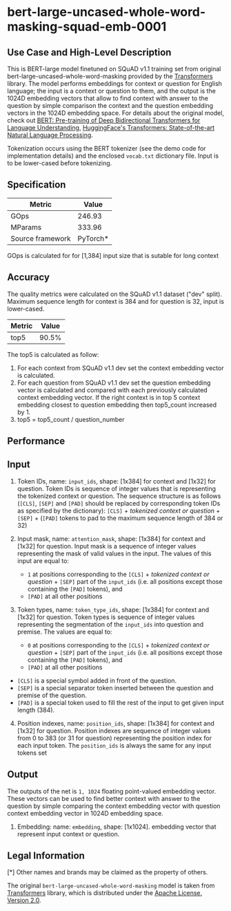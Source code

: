 # bert-large-uncased-whole-word-masking-squad-emb-0001

## Use Case and High-Level Description

This is BERT-large model finetuned on SQuAD v1.1 training set from original
bert-large-uncased-whole-word-masking provided by the [Transformers](https://github.com/huggingface/transformers) library.
The model performs embeddings for context or question for English language;
the input is a context or question to them,
and the output is the 1024D embedding vectors that allow to find context with answer to the question by simple comparison the context and the question embedding vectors in the 1024D embedding space.
For details about the original model, check out
[BERT: Pre-training of Deep Bidirectional Transformers for Language Understanding](https://arxiv.org/abs/1810.04805),
[HuggingFace's Transformers: State-of-the-art Natural Language Processing](https://arxiv.org/abs/1910.03771).

Tokenization occurs using the BERT tokenizer (see the demo code for implementation details) and the enclosed `vocab.txt` dictionary file. Input is to be lower-cased before tokenizing.

## Specification

| Metric            | Value                 |
|-------------------|-----------------------|
| GOps              | 246.93                |
| MParams           | 333.96                |
| Source framework  | PyTorch\*             |

GOps is calculated for for [1,384] input size that is sutable for long context

## Accuracy

The quality metrics were calculated on the SQuAD v1.1 dataset ("dev" split). Maximum sequence length for context is 384 and for question is 32, input is lower-cased.

| Metric                    | Value         |
|---------------------------|---------------|
| top5                      |        90.5%  |

The top5 is calculated as follow:
1. For each context from  SQuAD v1.1 dev set the context embedding vector is calculated.
2. For each question from  SQuAD v1.1 dev set the question embedding vector is calculated and compared with each previously calculated context embedding vector. If the right context is in top 5 context embedding closest to question embedding then top5_count increased by 1.
3. top5 = top5_count / question_number

## Performance

## Input

1. Token IDs, name: `input_ids`, shape: [1x384] for context and [1x32] for question.
Token IDs is sequence of integer values that is representing the tokenized context or question.
The sequence structure is as follows (`[CLS]`, `[SEP]` and `[PAD]` should be replaced by corresponding token IDs
as specified by the dictionary):
`[CLS]` + *tokenized context or question* + `[SEP]`  + (`[PAD]` tokens to pad to the maximum sequence length of 384 or 32)

2. Input mask, name: `attention_mask`, shape: [1x384] for context and [1x32] for question.
Input mask is a sequence of integer values representing the mask of valid values in the input.
The values of this input are equal to:
    * `1` at positions corresponding to the `[CLS]` + *tokenized context or question* + `[SEP]` part of the `input_ids`  (i.e. all positions except those containing the `[PAD]` tokens), and
    * `[PAD]` at all other positions

3. Token types,  name: `token_type_ids`, shape: [1x384] for context and [1x32] for question.
Token types is sequence of integer values representing the segmentation of the `input_ids` into question and premise.
The values are equal to:
    * `0` at positions corresponding to the `[CLS]` + *tokenized context or question* + `[SEP]` part of the `input_ids`  (i.e. all positions except those containing the `[PAD]` tokens), and
    * `[PAD]` at all other positions

* `[CLS]` is a special symbol added in front of the question.
* `[SEP]` is a special separator token inserted between the question and premise of the question.
* `[PAD]` is a special token used to fill the rest of the input to get given input length (384).

4. Position indexes,  name: `position_ids`, shape: [1x384] for context and [1x32] for question.
Position indexes are sequence of integer values from 0 to 383 (or 31 for question) representing the position index for each input token. The `position_ids` is always the same for any input tokens set

## Output

The outputs of the net is `1, 1024` floating point-valued embedding vector. These vectors can be used to find better context with answer to the question by simple comparing the context embedding vector with question context embedding vector in 1024D embedding space.

1. Embedding: name: `embedding`, shape: [1x1024].
embedding vector that represent input context or question.

## Legal Information
[*] Other names and brands may be claimed as the property of others.

The original `bert-large-uncased-whole-word-masking` model is taken from [Transformers](https://github.com/huggingface/transformers) library, which is distributed under the [Apache License, Version 2.0](https://raw.githubusercontent.com/huggingface/transformers/master/LICENSE).
